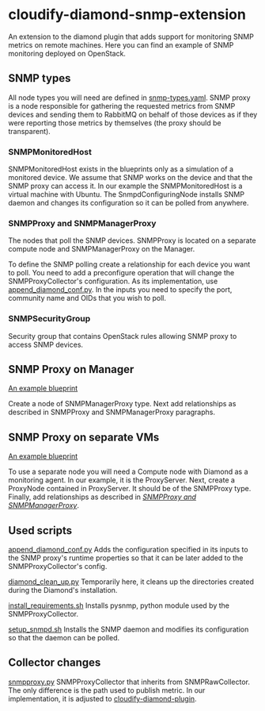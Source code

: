 # cloudify-diamond-snmp-extension
An extension to the diamond plugin that adds support for monitoring SNMP metrics on remote machines. Here you can find an example of SNMP monitoring deployed on OpenStack.

SNMP types
----------
All node types you will need are defined in [snmp-types.yaml](snmp-types.yaml). SNMP proxy is a node responsible for gathering the requested metrics from SNMP devices and sending them to RabbitMQ on behalf of those devices as if they were reporting those metrics by themselves (the proxy should be transparent).

### SNMPMonitoredHost
SNMPMonitoredHost exists in the blueprints only as a simulation of a monitored device. We assume that SNMP works on the device and that the SNMP proxy can access it. In our example the SNMPMonitoredHost is a virtual machine with Ubuntu. The SnmpdConfiguringNode installs SNMP daemon and changes its configuration so it can be polled from anywhere.

### SNMPProxy and SNMPManagerProxy
The nodes that poll the SNMP devices.
SNMPProxy is located  on a separate compute node and SNMPManagerProxy on the Manager.

To define the SNMP polling create a relationship for each device you want to poll. You need to add a preconfigure operation that will change the SNMPProxyCollector's configuration. As its implementation, use [append_diamond_conf.py](scripts/append_diamond_conf.py). In the inputs you need to specify the port, community name and OIDs that you wish to poll.

### SNMPSecurityGroup
 Security group that contains OpenStack rules allowing SNMP proxy to access SNMP devices.

SNMP Proxy on Manager
---------------------
[An example blueprint](proxy_on_manager.yaml)


Create a node of SNMPManagerProxy type. Next add relationships as described in SNMPProxy and SNMPManagerProxy paragraphs.

SNMP Proxy on separate VMs
--------------------------
[An example blueprint](separate_proxy.yaml)


To use a separate node you will need a Compute node with Diamond as a monitoring agent. In our example, it is the ProxyServer.
Next, create a ProxyNode contained in ProxyServer. It should be of the SNMPProxy type. Finally, add relationships as described in [_SNMPProxy and SNMPManagerProxy_](README.md#snmpproxy-and-snmpmanagerproxy).

Used scripts
------------
[append_diamond_conf.py](scripts/append_diamond_conf.py)
Adds the configuration specified in its inputs to the SNMP proxy's runtime properties so that it can be later added to the SNMPProxyCollector's config.

[diamond_clean_up.py](scripts/diamond_clean_up.py)
Temporarily here, it cleans up the directories created during the Diamond's installation.

[install_requirements.sh](scripts/install_requirements.sh)
Installs pysnmp, python module used by the SNMPProxyCollector.

[setup_snmpd.sh](scripts/setup_snmpd.sh)
Installs the SNMP daemon and modifies its configuration so that the daemon can be polled.

Collector changes
-----------------
[snmpproxy.py](collectors/snmpproxy.py)
SNMPProxyCollector that inherits from SNMPRawCollector. The only difference is the path used to publish metric. In our implementation, it is adjusted to [cloudify-diamond-plugin](https://github.com/cloudify-cosmo/cloudify-diamond-plugin).
